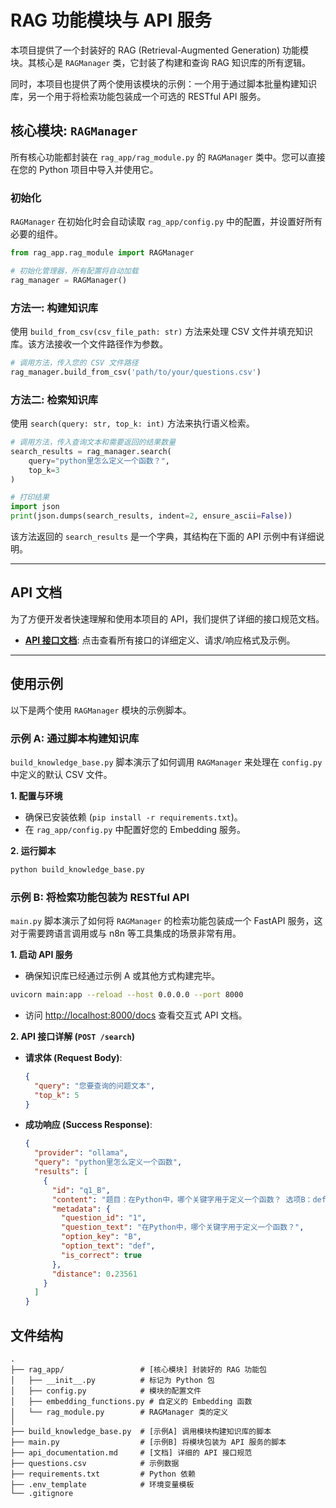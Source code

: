 # RAG 功能模块与 API 服务

本项目提供了一个封装好的 RAG (Retrieval-Augmented Generation) 功能模块。其核心是 `RAGManager` 类，它封装了构建和查询 RAG 知识库的所有逻辑。

同时，本项目也提供了两个使用该模块的示例：一个用于通过脚本批量构建知识库，另一个用于将检索功能包装成一个可选的 RESTful API 服务。

## 核心模块: `RAGManager`

所有核心功能都封装在 `rag_app/rag_module.py` 的 `RAGManager` 类中。您可以直接在您的 Python 项目中导入并使用它。

### 初始化

`RAGManager` 在初始化时会自动读取 `rag_app/config.py` 中的配置，并设置好所有必要的组件。

```python
from rag_app.rag_module import RAGManager

# 初始化管理器，所有配置将自动加载
rag_manager = RAGManager()
```

### 方法一: 构建知识库

使用 `build_from_csv(csv_file_path: str)` 方法来处理 CSV 文件并填充知识库。该方法接收一个文件路径作为参数。

```python
# 调用方法，传入您的 CSV 文件路径
rag_manager.build_from_csv('path/to/your/questions.csv')
```

### 方法二: 检索知识库

使用 `search(query: str, top_k: int)` 方法来执行语义检索。

```python
# 调用方法，传入查询文本和需要返回的结果数量
search_results = rag_manager.search(
    query="python里怎么定义一个函数？", 
    top_k=3
)

# 打印结果
import json
print(json.dumps(search_results, indent=2, ensure_ascii=False))
```
该方法返回的 `search_results` 是一个字典，其结构在下面的 API 示例中有详细说明。

---

## API 文档

为了方便开发者快速理解和使用本项目的 API，我们提供了详细的接口规范文档。

- **[API 接口文档](./api_documentation.md)**: 点击查看所有接口的详细定义、请求/响应格式及示例。

---

## 使用示例

以下是两个使用 `RAGManager` 模块的示例脚本。

### 示例 A: 通过脚本构建知识库

`build_knowledge_base.py` 脚本演示了如何调用 `RAGManager` 来处理在 `config.py` 中定义的默认 CSV 文件。

**1. 配置与环境**
   - 确保已安装依赖 (`pip install -r requirements.txt`)。
   - 在 `rag_app/config.py` 中配置好您的 Embedding 服务。

**2. 运行脚本**
   ```bash
   python build_knowledge_base.py
   ```

### 示例 B: 将检索功能包装为 RESTful API

`main.py` 脚本演示了如何将 `RAGManager` 的检索功能包装成一个 FastAPI 服务，这对于需要跨语言调用或与 n8n 等工具集成的场景非常有用。

**1. 启动 API 服务**
   - 确保知识库已经通过示例 A 或其他方式构建完毕。
   ```bash
   uvicorn main:app --reload --host 0.0.0.0 --port 8000
   ```
   - 访问 [http://localhost:8000/docs](http://localhost:8000/docs) 查看交互式 API 文档。

**2. API 接口详解 (`POST /search`)**

   - **请求体 (Request Body)**:
     ```json
     {
       "query": "您要查询的问题文本",
       "top_k": 5
     }
     ```

   - **成功响应 (Success Response)**:
     ```json
     {
       "provider": "ollama", 
       "query": "python里怎么定义一个函数",
       "results": [
         {
           "id": "q1_B",
           "content": "题目：在Python中，哪个关键字用于定义一个函数？ 选项B：def",
           "metadata": {
             "question_id": "1",
             "question_text": "在Python中，哪个关键字用于定义一个函数？",
             "option_key": "B",
             "option_text": "def",
             "is_correct": true
           },
           "distance": 0.23561
         }
       ]
     }
     ```

## 文件结构

```
.
├── rag_app/                 # [核心模块] 封装好的 RAG 功能包
│   ├── __init__.py          # 标记为 Python 包
│   ├── config.py            # 模块的配置文件
│   ├── embedding_functions.py # 自定义的 Embedding 函数
│   └── rag_module.py        # RAGManager 类的定义
│
├── build_knowledge_base.py  # [示例A] 调用模块构建知识库的脚本
├── main.py                  # [示例B] 将模块包装为 API 服务的脚本
├── api_documentation.md     # [文档] 详细的 API 接口规范
├── questions.csv            # 示例数据
├── requirements.txt         # Python 依赖
├── .env_template            # 环境变量模板
└── .gitignore               
``` 